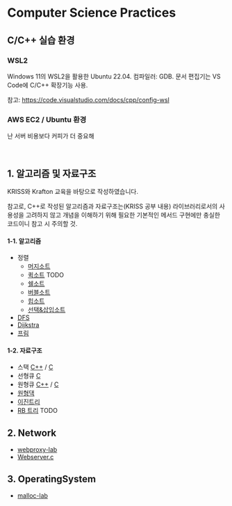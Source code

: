 # Computer Science Practices
## C/C++ 실습 환경
### WSL2
Windows 11의 WSL2을 활용한 Ubuntu 22.04. 컴파일러: GDB. 문서 편집기는 VS Code에 C/C++ 확장기능 사용.

참고: https://code.visualstudio.com/docs/cpp/config-wsl


### AWS EC2 / Ubuntu 환경

난 서버 비용보다 커피가 더 중요해

</br>

## 1. 알고리즘 및 자료구조
KRISS와 Krafton 교육을 바탕으로 작성하였습니다.

참고로, C++로 작성된 알고리즘과 자료구조는(KRISS 공부 내용) 라이브러리로서의 사용성을 고려하지 않고 개념을 이해하기 위해 필요한 기본적인 메서드 구현에만 충실한 코드이니 참고 시 주의할 것.

#### 1-1. 알고리즘
- 정렬
    - [머지소트](./1-1.%20Algorithm/MergeSort.cpp)
    - [퀵소트](./1-1.%20Algorithm/QuickSort.cpp) TODO
    - [쉘소트](./1-1.%20Algorithm/ShellSort.cpp)
    - [버블소트](./1-1.%20Algorithm/BubbleSort.cpp)
    - [힙소트](./1-1.%20Algorithm/HeapSort.cpp)
    - [선택&삽입소트](./1-1.%20Algorithm/Selection&InsertSort.cpp)
- [DFS](./1-1.%20Algorithm/DFS.cpp)
- [Dijkstra](./1-1.%20Algorithm/Dijkstra.cpp)
- [프림](./1-1.%20Algorithm/Prim.cpp)

#### 1-2. 자료구조
- 스택 [C++](./1-2.%20Data%20Structure/Stack.cpp) / [C](./1-2.%20Data%20Structure/Stack.c)
- 선형큐 [C](./1-2.%20Data%20Structure/LinearQueue.c)
- 원형큐 [C++](./1-2.%20Data%20Structure/CircularQueue.cpp) / [C](./1-2.%20Data%20Structure/CircularQueue.c)
- [원형댁](./1-2.%20Data%20Structure/CircularDeque.cpp)
- [이진트리](./1-2.%20Data%20Structure/BinaryTree.cpp)
- [RB 트리](./1-2.%20Data%20Structure/rbtree-lab/) TODO

## 2. Network
- [webproxy-lab](./2.%20Network/webproxy-lab/)
- [Webserver.c](./2.%20Network/Webserver.c)

## 3. OperatingSystem
- [malloc-lab](./3.%20OperatingSystem/malloc-lab/)
